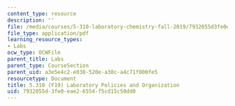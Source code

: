 ```yaml
---
content_type: resource
description: ''
file: /media/courses/5-310-laboratory-chemistry-fall-2019/7932055d3fe0eae26554f5cd15c50dd0_MIT5_310F19_LabOrg.pdf
file_type: application/pdf
learning_resource_types:
- Labs
ocw_type: OCWFile
parent_title: Labs
parent_type: CourseSection
parent_uid: a3e5e4c2-e038-520e-a30c-a4c71f000fe5
resourcetype: Document
title: 5.310 (F19) Laboratory Policies and Organization
uid: 7932055d-3fe0-eae2-6554-f5cd15c50dd0
---
```

